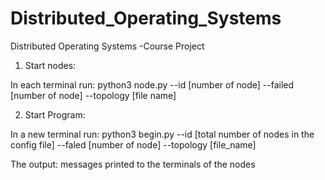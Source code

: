 # Distributed_Operating_Systems
Distributed Operating Systems -Course Project

1) Start nodes:

In each terminal run: python3 node.py --id [number of node] --failed [number of node] --topology [file name]

2) Start Program:

In a new terminal run: python3 begin.py --id [total number of nodes in the config file] --faled [number of node] --topology [file_name]

The output: messages printed to the terminals of the nodes

